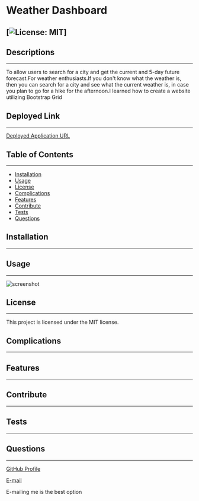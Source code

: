 
# Weather Dashboard
[![License: MIT](https://img.shields.io/badge/License-MIT-Red.svg)]
---
## Descriptions
---
To allow users to search for a city and get the current and 5-day future forecast.For weather enthusiasts.If you don't know what the weather is, then you can search for a city and see what the current weather is, in case you plan to go for a hike for the afternoon.I learned how to create a website utilizing Bootstrap Grid
## Deployed Link
---
[Deployed Application URL](https://cmcunningham27.github.io/weather-dashboard)
## Table of Contents
---
- [Installation](#installation)
- [Usage](#usage)
- [License](#license)
- [Complications](#complications)
- [Features](#features)
- [Contribute](#contribute)
- [Tests](#tests)
- [Questions](#questions)
## Installation
---

## Usage
---
![screenshot]()

## License
---
This project is licensed under the MIT license.

## Complications
---

## Features
---

## Contribute
---

## Tests
---

## Questions
---
[GitHub Profile](https://github.com/cmcunningham27)

[E-mail](sttepstutoring@yahoo.com)

E-mailing me is the best option

